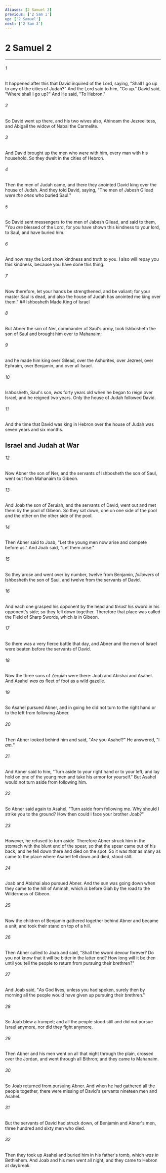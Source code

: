 ```yaml
---
Aliases: [2 Samuel 2]
previous: ['2 Sam 1']
up: ['2 Samuel']
next: ['2 Sam 3']
---
```

# 2 Samuel 2

***


###### 1 
It happened after this that David inquired of the Lord, saying, "Shall I go up to any of the cities of Judah?" And the Lord said to him, "Go up." David said, "Where shall I go up?" And He said, "To Hebron." 

###### 2 
So David went up there, and his two wives also, Ahinoam the Jezreelitess, and Abigail the widow of Nabal the Carmelite. 

###### 3 
And David brought up the men who _were_ with him, every man with his household. So they dwelt in the cities of Hebron. 

###### 4 
Then the men of Judah came, and there they anointed David king over the house of Judah. And they told David, saying, "The men of Jabesh Gilead _were the ones_ who buried Saul." 

###### 5 
So David sent messengers to the men of Jabesh Gilead, and said to them, "You _are_ blessed of the Lord, for you have shown this kindness to your lord, to Saul, and have buried him. 

###### 6 
And now may the Lord show kindness and truth to you. I also will repay you this kindness, because you have done this thing. 

###### 7 
Now therefore, let your hands be strengthened, and be valiant; for your master Saul is dead, and also the house of Judah has anointed me king over them." ## Ishbosheth Made King of Israel 

###### 8 
But Abner the son of Ner, commander of Saul's army, took Ishbosheth the son of Saul and brought him over to Mahanaim; 

###### 9 
and he made him king over Gilead, over the Ashurites, over Jezreel, over Ephraim, over Benjamin, and over all Israel. 

###### 10 
Ishbosheth, Saul's son, _was_ forty years old when he began to reign over Israel, and he reigned two years. Only the house of Judah followed David. 

###### 11 
And the time that David was king in Hebron over the house of Judah was seven years and six months.

## Israel and Judah at War 

###### 12 
Now Abner the son of Ner, and the servants of Ishbosheth the son of Saul, went out from Mahanaim to Gibeon. 

###### 13 
And Joab the son of Zeruiah, and the servants of David, went out and met them by the pool of Gibeon. So they sat down, one on one side of the pool and the other on the other side of the pool. 

###### 14 
Then Abner said to Joab, "Let the young men now arise and compete before us." And Joab said, "Let them arise." 

###### 15 
So they arose and went over by number, twelve from Benjamin, _followers_ of Ishbosheth the son of Saul, and twelve from the servants of David. 

###### 16 
And each one grasped his opponent by the head and _thrust_ his sword in his opponent's side; so they fell down together. Therefore that place was called the Field of Sharp Swords, which _is_ in Gibeon. 

###### 17 
So there was a very fierce battle that day, and Abner and the men of Israel were beaten before the servants of David. 

###### 18 
Now the three sons of Zeruiah were there: Joab and Abishai and Asahel. And Asahel _was_ _as_ fleet of foot as a wild gazelle. 

###### 19 
So Asahel pursued Abner, and in going he did not turn to the right hand or to the left from following Abner. 

###### 20 
Then Abner looked behind him and said, "_Are_ you Asahel?" He answered, "I _am._" 

###### 21 
And Abner said to him, "Turn aside to your right hand or to your left, and lay hold on one of the young men and take his armor for yourself." But Asahel would not turn aside from following him. 

###### 22 
So Abner said again to Asahel, "Turn aside from following me. Why should I strike you to the ground? How then could I face your brother Joab?" 

###### 23 
However, he refused to turn aside. Therefore Abner struck him in the stomach with the blunt end of the spear, so that the spear came out of his back; and he fell down there and died on the spot. So it was _that_ as many as came to the place where Asahel fell down and died, stood still. 

###### 24 
Joab and Abishai also pursued Abner. And the sun was going down when they came to the hill of Ammah, which _is_ before Giah by the road to the Wilderness of Gibeon. 

###### 25 
Now the children of Benjamin gathered together behind Abner and became a unit, and took their stand on top of a hill. 

###### 26 
Then Abner called to Joab and said, "Shall the sword devour forever? Do you not know that it will be bitter in the latter end? How long will it be then until you tell the people to return from pursuing their brethren?" 

###### 27 
And Joab said, "_As_ God lives, unless you had spoken, surely then by morning all the people would have given up pursuing their brethren." 

###### 28 
So Joab blew a trumpet; and all the people stood still and did not pursue Israel anymore, nor did they fight anymore. 

###### 29 
Then Abner and his men went on all that night through the plain, crossed over the Jordan, and went through all Bithron; and they came to Mahanaim. 

###### 30 
So Joab returned from pursuing Abner. And when he had gathered all the people together, there were missing of David's servants nineteen men and Asahel. 

###### 31 
But the servants of David had struck down, of Benjamin and Abner's men, three hundred and sixty men who died. 

###### 32 
Then they took up Asahel and buried him in his father's tomb, which _was in_ Bethlehem. And Joab and his men went all night, and they came to Hebron at daybreak.
